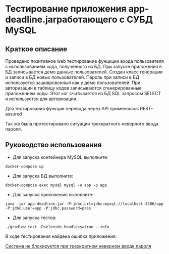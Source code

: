 # Тестирование приложения app-deadline.jarработающего с СУБД MySQL
## Краткое описание

Проведено позитивное web тестирование фунцкции входа пользователя с использованием кода, полученного из БД.
При запуске приложения в БД записывается демо данные пользователей. Создан класс генерации и записи в БД новых пользователей. Пароль при записи в БД используется зашивровонный как у демо пользователей. При авторизации в таблицу кодов записываются сгенерированные приложением коды. Этот ког считывается из БД SQL запросом SELECT и используется для авторизации.

Для тестирования функции перевода через API  применялась REST-assured 

Так же была протестировано ситуации трехкратного неверного ввода пароля. 


## Руководство использования

* Для запуска контейнера MySQL выполните:

```
docker-compose up
```

* Для запуска БД выполните:
 
```
docker-compose exec mysql mysql -u app -p app

```


* Для запуска приложения выполните:

```
java -jar app-deadline.jar -P:jdbc.url=jdbc:mysql://localhost:3306/app -P:jdbc.user=app -P:jdbc.password=pass
```

* Для запуска тестов:

```
./gradlew test -Dselenide.headless=true --info
```
В ходе тестирования найдена ошибка приложения:

[Система не блокируется при трехкратном неверном вводе пароля  ](https://github.com/leonnika/aqa-hw8-sql/issues/1)